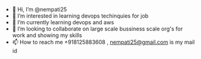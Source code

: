 - 👋 Hi, I’m @nempati25
- 👀 I’m interested in learning devops techinquies for job
- 🌱 I’m currently learning devops and aws
- 💞️ I’m looking to collaborate on large scale bussiness scale org's for work and showing my skills
- 📫 How to reach me +918125883608 , nempati25@gmail.com is my mail id 

<!---
nempati25/nempati25 is a ✨ special ✨ repository because its `README.md` (this file) appears on your GitHub profile.
You can click the Preview link to take a look at your changes.
--->
